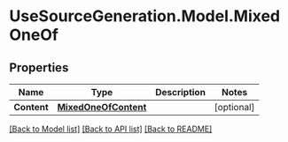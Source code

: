 # UseSourceGeneration.Model.MixedOneOf

## Properties

Name | Type | Description | Notes
------------ | ------------- | ------------- | -------------
**Content** | [**MixedOneOfContent**](MixedOneOfContent.md) |  | [optional] 

[[Back to Model list]](../../README.md#documentation-for-models) [[Back to API list]](../../README.md#documentation-for-api-endpoints) [[Back to README]](../../README.md)


